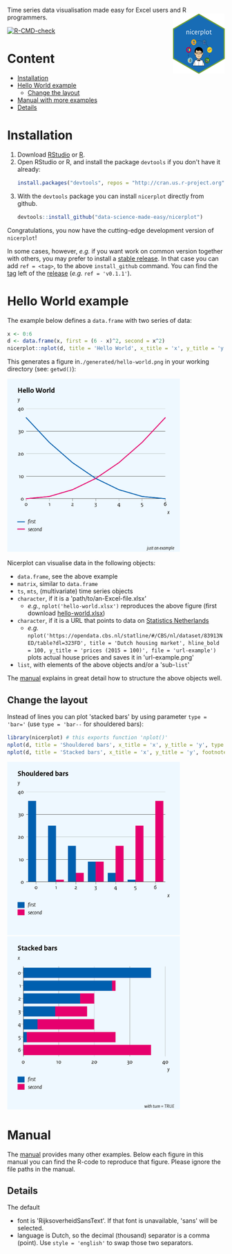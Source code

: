 Time series data visualisation made easy for Excel users and R programmers. <img src='man/figures/nicerplot-hex-logo.png' align="right" height="139" />

<!-- badges: start -->
[![R-CMD-check](https://github.com/data-science-made-easy/nicerplot/workflows/R-CMD-check/badge.svg)](https://github.com/data-science-made-easy/nicerplot/actions)
<!-- badges: end -->

# Content
- [Installation](#installation)
- [Hello World example](#hello-world-example)
  * [Change the layout](#change-the-layout)
- [Manual with more examples](#manual-with-more-examples)
- [Details](#details)

# Installation
1. Download [RStudio](https://www.rstudio.com) or [R](https://cran.r-project.org/).
2. Open RStudio or R, and install the package `devtools` if you don't have it already:
   ``` R
   install.packages("devtools", repos = "http://cran.us.r-project.org")
   ```
3. With the `devtools` package you can install `nicerplot` directly from github.
   ``` R
   devtools::install_github("data-science-made-easy/nicerplot")
   ```

Congratulations, you now have the cutting-edge development version of `nicerplot`!

In some cases, however, *e.g.* if you want work on common version together with others, you may prefer to install a [stable release](https://github.com/data-science-made-easy/nicerplot/releases). In that case you can add `ref = <tag>`, to the above `install_github` command. You can find the [tag](https://github.com/data-science-made-easy/nicerplot/tags) left of the [release](https://github.com/data-science-made-easy/nicerplot/releases) (*e.g.* `ref = 'v0.1.1'`).

# Hello World example
The example below defines a `data.frame` with two series of data:
``` R
x <- 0:6
d <- data.frame(x, first = (6 - x)^2, second = x^2)
nicerplot::nplot(d, title = 'Hello World', x_title = 'x', y_title = 'y', footnote = "just an example")
```

This generates a figure in`./generated/hello-world.png` in your working directory (see: `getwd()`):

<img src="./inst/extdata/examples/png/Hello-World.png" width = 400>

Nicerplot can visualise data in the following objects:
- `data.frame`, see the above example
- `matrix`, similar to `data.frame`
- `ts`, `mts`, (multivariate) time series objects
- `character`, if it is a 'path/to/an-Excel-file.xlsx'
  - *e.g.*, `nplot('hello-world.xlsx')` reproduces the above figure (first download [hello-world.xlsx](https://github.com/data-science-made-easy/nicerplot/raw/master/inst/extdata/examples/xlsx/hello-world.xlsx))
- `character`, if it is a URL that points to data on [Statistics Netherlands](https:://cbs.nl)
  - *e.g.* `nplot('https://opendata.cbs.nl/statline/#/CBS/nl/dataset/83913NED/table?dl=323FD', title = 'Dutch housing market', hline_bold = 100, y_title = 'prices (2015 = 100)', file = 'url-example')` plots actual house prices and saves it in 'url-example.png'
- `list`, with elements of the above objects and/or a 'sub-`list`'

The <a href="https://htmlpreview.github.io/?https://github.com/data-science-made-easy/nicerplot/blob/master/inst/extdata/nicerplot-manual.html" target="_blank">manual</a> explains in great detail how to structure the above objects well.

## Change the layout
Instead of lines you can plot 'stacked bars' by using parameter `type = 'bar='` (use `type = 'bar--` for shouldered bars):

``` R
library(nicerplot) # this exports function 'nplot()'
nplot(d, title = 'Shouldered bars', x_title = 'x', y_title = 'y', type = 'bar--', file = 'Hello-World-shouldered-bars')
nplot(d, title = 'Stacked bars', x_title = 'x', y_title = 'y', footnote = 'with turn = TRUE', type = 'bar=', file = 'Hello-World-stacked-bars', turn = TRUE)
```

<img src="./inst/extdata/examples/png/Hello-World-shouldered-bars.png" width = 400> <img src="./inst/extdata/examples/png/Hello-World-stacked-bars.png" width = 400>

# Manual
The <a href="https://htmlpreview.github.io/?https://github.com/data-science-made-easy/nicerplot/blob/master/inst/extdata/nicerplot-manual.html" target="_blank">manual</a> provides many other examples. Below each figure in this manual you can find the R-code to reproduce that figure. Please ignore the file paths in the manual.

## Details
The default

- font is 'RijksoverheidSansText'. If that font is unavailable, 'sans' will be selected.
- language is Dutch, so the decimal (thousand) separator is a comma (point). Use `style = 'english'` to swap those two separators.
